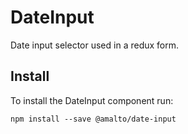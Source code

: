 # DateInput

Date input selector used in a redux form.

## Install

To install the DateInput component run:

```terminal
npm install --save @amalto/date-input
```
